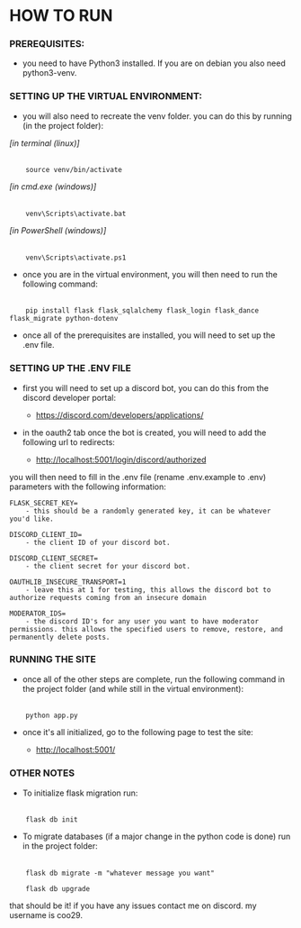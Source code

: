 <h1>HOW TO RUN</h1>

<h3>PREREQUISITES:</h3>

- you need to have Python3 installed. If you are on debian you also need python3-venv.

<h3>SETTING UP THE VIRTUAL ENVIRONMENT:</h3>

- you will also need to recreate the venv folder. you can do this by running (in the project folder):

<i>[in terminal (linux)]</i>

######
        source venv/bin/activate

<i>[in cmd.exe (windows)]</i>

######
        venv\Scripts\activate.bat

<i>[in PowerShell (windows)]</i>

######
        venv\Scripts\activate.ps1

- once you are in the virtual environment, you will then need to run the following command:

######
        pip install flask flask_sqlalchemy flask_login flask_dance flask_migrate python-dotenv

- once all of the prerequisites are installed, you will need to set up the .env file.

<h3>SETTING UP THE .ENV FILE</h3>

- first you will need to set up a discord bot, you can do this from the discord developer portal:

  - <https://discord.com/developers/applications/>

- in the oauth2 tab once the bot is created, you will need to add the following url to redirects:

  - <http://localhost:5001/login/discord/authorized>

you will then need to fill in the .env file (rename .env.example to .env) parameters with the following information:

    FLASK_SECRET_KEY=
        - this should be a randomly generated key, it can be whatever you'd like.

    DISCORD_CLIENT_ID=
        - the client ID of your discord bot.

    DISCORD_CLIENT_SECRET=
        - the client secret for your discord bot.

    OAUTHLIB_INSECURE_TRANSPORT=1
        - leave this at 1 for testing, this allows the discord bot to authorize requests coming from an insecure domain

    MODERATOR_IDS=
        - the discord ID's for any user you want to have moderator permissions. this allows the specified users to remove, restore, and permanently delete posts.

<h3>RUNNING THE SITE</h3>

- once all of the other steps are complete, run the following command in the project folder (and while still in the virtual environment):

######
        python app.py

- once it's all initialized, go to the following page to test the site:

  - <http://localhost:5001/>

<h3>OTHER NOTES</h3>

- To initialize flask migration run:

######
        flask db init

- To migrate databases (if a major change in the python code is done) run in the project folder:

######
        flask db migrate -m "whatever message you want"

        flask db upgrade

that should be it! if you have any issues contact me on discord. my username is coo29.
